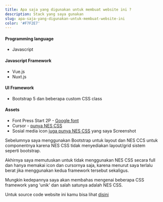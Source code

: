 ```yaml
---
title: Apa saja yang digunakan untuk membuat website ini ?
description: Stack yang saya gunakan
slug: apa-saja-yang-digunakan-untuk-membuat-website-ini
color: '#F7F2E7'
---
```


#### Programming language
- Javascript


#### Javascript Framework
- Vue.js
- Nuxt.js


#### UI Framework
- Bootstrap 5
dan beberapa custom CSS class


#### Assets
- Font Press Start 2P - [Google font](https://fonts.google.com/specimen/Press+Start+2P)
- Cursor - [punya NES CSS](https://github.com/nostalgic-css/NES.css/tree/develop/assets)
- Sosial media icon [juga punya NES CSS](https://nostalgic-css.github.io/NES.css/) yang saya Screenshot

Sebelumnya saya menggunakan Bootstrap untuk layout dan NES CCS untuk componentnya karena NES CSS tidak menyediakan layout/grid sistem seperti bootstrap. 

Akhirnya saya memutuskan untuk tidak menggunakan NES CSS secara full dan hanya memakai icon dan cursornya saja, karena menurut saya terlalu berat jika menggunakan kedua framework tersebut sekaligus.

Mungkin kedepannya saya akan membahas mengenai beberapa CSS framework yang 'unik' dan salah satunya adalah NES CSS. 

Untuk source code website ini kamu bisa lihat [disini](https://github.com/Zzzul/Zzzul.github.io)
